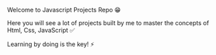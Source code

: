 Welcome to Javascript Projects Repo 😁

Here you will see a lot of projects built by me to master the concepts of Html, Css, JavaScript ✅

Learning by doing is the key! ⚡
